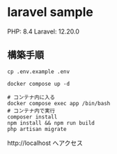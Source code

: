 # laravel sample
PHP: 8.4
Laravel: 12.20.0

## 構築手順
```shell
cp .env.example .env

docker compose up -d

# コンテナ内に入る
docker compose exec app /bin/bash
# コンテナ内で実行
composer install
npm install && npm run build
php artisan migrate
```

http://localhost へアクセス
